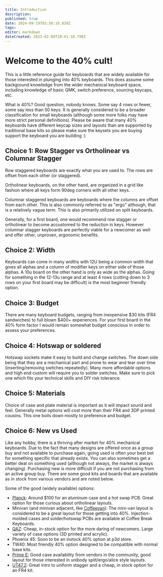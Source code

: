 ```yaml
---
title: Introduction
description: 
published: true
date: 2024-09-19T03:50:19.830Z
tags: 
editor: markdown
dateCreated: 2023-02-08T20:41:18.790Z
---
```


# Welcome to the 40% cult!

This is a little reference guide for keyboards that are widely available for those interested in plunging into 40% keyboards. This does assume some background knowledge from the wider mechanical keyboard space, including knowledge of basic QMK, switch preference, sourcing keycaps, etc.

What is 40%? Good question, nobody knows. Some say 4 rows or fewer, some say less than 50 keys. It is generally considered to be a broader classification for small keyboards (although some more folks may have more strict personal definitions). Please be aware that many 40% keyboards have different keycap sizes and layouts than are supported by traditional base kits so please make sure the keysets you are buying support the keyboard you are building :)

## Choice 1: Row Stagger vs Ortholinear vs Columnar Stagger

Row staggered keyboards are exactly what you are used to. The rows are offset from each other (or staggered). 

Ortholinear keyboards, on the other hand, are organized in a grid like fashion where all keys form 90deg corners with all other keys. 

Columnar staggered keyboards are keyboards where the columns are offset from each other. This is also commonly referred to as "ergo" although, that is a relatively vague term. This is also primarily utilized on split keyboards. 

Generally, for a first board, one would recommend row stagger or ortholinear to become accustomed to the reduction in keys. However columnar stagger keyboards are perfectly viable for a newcomer as well and offer other, unproven, ergonomic benefits.

## Choice 2: Width

Keyboards can come in many widths with 12U being a common width that gives all alphas and a column of modifier keys on either side of those alphas. A 10u board on the other hand is only as wide as the alphas. Going for something in the 12-13u range and at least 4 rows (cutting down to 3 rows on your first board may be difficult) is the most beginner friendly option.

## Choice 3: Budget

There are many keyboard budgets, ranging from inexpensive $30 kits (FR4 sandwiches) to full blown $400+ experiences. For your first board in the 40% form factor I would remain somewhat budget conscious in order to assess your preferences.

## Choice 4: Hotswap or soldered

Hotswap sockets make it easy to build and change switches. The down side being that they are a mechanical part and prone to wear and tear over time (inserting/removing switches repeatedly). Many more affordable options and high end custom will require you to solder switches. Make sure to pick one which fits your technical skills and DIY risk tolerance.

## Choice 5: Materials

Choice of case and plate material is important as it will impact sound and feel. Generally metal options will cost more than their FR4 and 3DP printed cousins. This one boils down mostly to preference and budget.

## Choice 6: New vs Used

Like any hobby, there is a thriving after market for 40% mechanical keyboards. Due to the fact that many designs are offered once as a group buy and not available to purchase again, going used is often your best bet for something specific that already exists. You can also sometimes get a better deal on something used (although not always, the market is always changing). Purchasing new is more difficult if you are not purchasing from an active group buy. There are some good kits and boards that are available as in stock from various vendors and are noted below. 

Some of the good (widely available) options:

*   [Planck](https://wiki.40percent.app/en/Boards/Planck): Around $100 for an aluminum case and a hot swap PCB. Great option for those curious about ortholinear layouts.
*   Minivan (and minivan adjacent, like [Coffeevan](https://www.cbkbd.com/product/minivan-kits)): The mini-van layout is considered to be a great layout for those getting into 40%. Injection-molded cases and solder/hotswap PCBs are available at Coffee Break Keyboards.
*   [QAZ](https://wiki.40percent.app/en/Boards/QAZ): Cheap, in-stock option for the more daring of newcomers. Large variety of case options (3D printed and acrylic).
*   Phoenix 45: Soon to be an instock 40% option at p3d store.
*   TW40: Most friendly 40% option designed to be compatible with normal base kits.
*   [Prime E:](https://www.primekb.com/products/prime_e-rev-2-pcb) Good case availability from vendors in the community, good layout for those interested in unibody split/ergo/alice style layouts.
*   [UT47.2](https://keyhive.xyz/shop/ut472-kit): Great intro to uniform stagger and a cheap, in stock option for an FR4 kit.